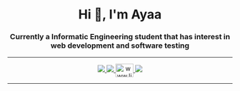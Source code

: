 <h1 align="center">Hi 👋, I'm Ayaa</h1>
<h3 align="center">Currently a Informatic Engineering student that has interest in web development and software testing</h3>

---

<div id="badges" align="center">
  <a href="https://github.com/icyaa">
    <img src="https://img.shields.io/github/followers/icyaa?color=black&label=Follow&logo=github&logoColor=white&style=for-the-badge" />
  </a>
  <a href="https://www.instagram.com/icyaa.a/">
    <img src="https://img.shields.io/badge/Instagram-E4405F?style=for-the-badge&logo=instagram&logoColor=white" Badge"/>
  </a>
  <a href="https://linkedin.com/in/www.linkedin.com/in/thisathiya" target="blank">
    <img align="center" src="https://raw.githubusercontent.com/rahuldkjain/github-profile-readme-generator/master/src/images/icons/Social/linked-in-alt.svg" alt="www.linkedin.com/in/thisathiya" height="30" width="40" />
  </a>
  <a href="https://www.instagram.com/icyaa.a/">
    <img src="https://img.shields.io/badge/Gmail-D14836?style=for-the-badge&logo=gmail&logoColor=white"/>
  </a>
</div>

---
<!-- ### Hi there 👋 -->

<!--
**icyaa/icyaa** is a ✨ _special_ ✨ repository because its `README.md` (this file) appears on your GitHub profile.

Here are some ideas to get you started:

- 🔭 I’m currently working on ...
- 🌱 I’m currently learning ...
- 👯 I’m looking to collaborate on ...
- 🤔 I’m looking for help with ...
- 💬 Ask me about ...
- 📫 How to reach me: ...
- 😄 Pronouns: ...
- ⚡ Fun fact: ...
-->

